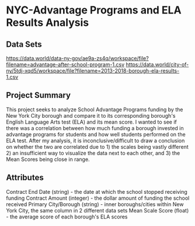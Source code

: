 # NYC-Advantage Programs and ELA Results Analysis

## Data Sets
https://data.world/data-ny-gov/ae9a-zs4q/workspace/file?filename=advantage-after-school-program-1.csv
https://data.world/city-of-ny/5tdj-xqd5/workspace/file?filename=2013-2018-borough-ela-results-1.csv

## Project Summary

This project seeks to analyze School Advantage Programs funding by the New York City borough and compare it to its corresponding borough's English Language Arts test (ELA) and its mean score. I wanted to see if there was a correlation between how much funding a borough invested in advantage programs for students and how well students performed on the ELA test. After my analysis, it is inconclusive/difficult to draw a conclusion on whether the two are correlated due to 1) the scales being vastly different 2) an insufficient way to visualize the data next to each other, and 3) the Mean Scores being close in range.

## Attributes

Contract End Date (string) - the date at which the school stopped receiving funding
Contract Amount (integer) - the dollar amount of funding the school received
Primary City/Borough (string) - inner boroughs/cities within New York City, the same column in 2 different data sets
Mean Scale Score (float) - the average score of each borough's ELA scores



